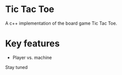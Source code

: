 Tic Tac Toe
===========
A c++ implementation of the board game Tic Tac Toe.

# Key features
 * Player vs. machine
 
 Stay tuned
